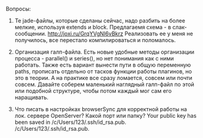 Вопросы:

1) Те jade-файлы, которые сделаны сейчас, надо разбить на более мелкие, используя
extends и block. Предлагаемя схема - в слак-сообщении.   http://joxi.ru/GrqYVgNI6vBkrz
Реализовать ее у меня не получилось, все перестало компилироваться и поломалось.

2) Организация галп-файла.
Есть новые удобные методы организации процесса - parallel() и series(), но нет понимания
как с ними работать. Также есть вариант вынести пути в общую переменную paths, прописать
 отдельно от тасков функции работы плагинов, но это в теории. А на практике все сразу ломается,
 совсем или почти совсем. Давайте соберем маленький наглядный галп-файл по этой или подобной структуре,
 чтобы потом каждый мог сам его наращивать.
3) Что писать в настройках browserSync для корректной работы на лок. сервере OpenServer? Какой порт или папку?
Your public key has been saved in /c/Users/123/.ssh/id_rsa.pub.
/c/Users/123/.ssh/id_rsa.pub.